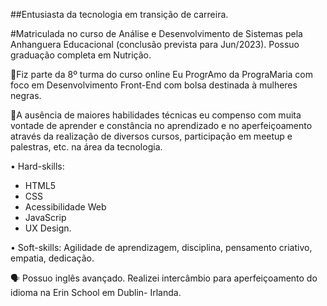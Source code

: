##Entusiasta da tecnologia em transição de carreira.

#Matriculada no curso de Análise e Desenvolvimento de Sistemas pela Anhanguera Educacional (conclusão prevista para Jun/2023). Possuo graduação completa em Nutrição. 

🚀Fiz parte da 8º turma do curso online Eu ProgrAmo da PrograMaria com foco em Desenvolvimento Front-End com bolsa destinada à mulheres negras. 

💬A ausência de maiores habilidades técnicas eu compenso com muita vontade de aprender e constância no aprendizado e no aperfeiçoamento através da realização de diversos cursos, participação em meetup e palestras, etc. na área da tecnologia. 

• Hard-skills: 
- HTML5
- CSS
- Acessibilidade Web
- JavaScrip
- UX Design. 

• Soft-skills: Agilidade de aprendizagem, disciplina, pensamento criativo, empatia, dedicação. 

🗣 Possuo inglês avançado. Realizei intercâmbio para aperfeiçoamento do idioma na Erin School em Dublin- Irlanda. 


